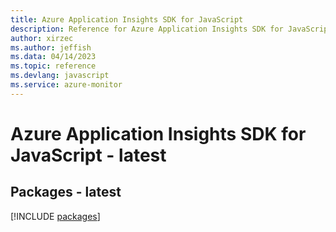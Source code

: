 ```yaml
---
title: Azure Application Insights SDK for JavaScript
description: Reference for Azure Application Insights SDK for JavaScript
author: xirzec
ms.author: jeffish
ms.data: 04/14/2023
ms.topic: reference
ms.devlang: javascript
ms.service: azure-monitor
---
```

# Azure Application Insights SDK for JavaScript - latest
## Packages - latest
[!INCLUDE [packages](application-insights-index.md)]